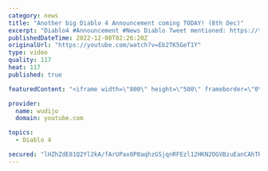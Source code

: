 ```yaml
---
category: news
title: "Another big Diablo 4 Announcement coming TODAY! (8th Dec)"
excerpt: "Diablo4 #Announcement #News Diablo Tweet mentioned: https://twitter.com/Diablo/status/1600551133755367426/photo/1 ..."
publishedDateTime: 2022-12-08T02:26:20Z
originalUrl: "https://youtube.com/watch?v=Eb2TK5GeT1Y"
type: video
quality: 117
heat: 117
published: true

featuredContent: "<iframe width=\"800\" height=\"500\" frameborder=\"0\" src=\"https://www.youtube.com/embed/Eb2TK5GeT1Y\" allow=\"accelerometer; autoplay; encrypted-media; gyroscope; picture-in-picture\" allowfullscreen></iframe>"

provider:
  name: wudijo
  domain: youtube.com

topics:
  - Diablo 4

secured: "lHZhZdE81Q2Yl2kA/fArUPax0P0aqhzGSjqnRFEzl12HKN2OGVBzuEanCAhTH503gPx82sx4DtrYaCEKdZB72au9iFImTohOJ/En1l35hT4HQFZPaYvNto+fTY24y/Xw0STeMRLzhqDbeiprPN0ZRNarLbwY/syBdQUK3ZnYozPO7/HmwcKkf3V/3wYmVCHrgNXseugP3yCVpwht9h/I9YT3v3Dam5vtpkGj5CGeelhqEcGOh/Udmv9UC9HJa4hj4XMA56xDSkoipvwmlLzjojqjTf2xEZeeiKscFAtnBUxbHT1NafOXiGmejP6mDuNGFGHeL15GXoFjdt++qBbpmUGnxl1W9U/aBnzrVHCzVcfAmi5HzZY54X/kbSrayo/7iAmUrgi7FNFOxo0uEDaXaw==;sJSQmDLS355LVYitevG67A=="
---
```



